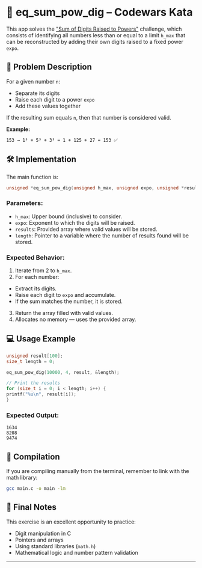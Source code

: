 # 🌟 eq_sum_pow_dig – Codewars Kata

This app solves the ["Sum of Digits Raised to Powers"](https://www.codewars.com/kata/560a4962c0cc5c2a16000068/c) challenge, which consists of identifying all numbers less than or equal to a limit `h_max` that can be reconstructed by adding their own digits raised to a fixed power `expo`.

## 🧠 Problem Description

For a given number `n`:

- Separate its digits
- Raise each digit to a power `expo`
- Add these values ​​together

If the resulting sum equals `n`, then that number is considered valid.

**Example:**

```
153 → 1³ + 5³ + 3³ = 1 + 125 + 27 = 153 ✅
```

## 🛠️ Implementation

The main function is:

```c
unsigned *eq_sum_pow_dig(unsigned h_max, unsigned expo, unsigned *results, size_t *length);
```

### Parameters:

- `h_max`: Upper bound (inclusive) to consider.
- `expo`: Exponent to which the digits will be raised.
- `results`: Provided array where valid values ​​will be stored.
- `length`: Pointer to a variable where the number of results found will be stored.

### Expected Behavior:

1. Iterate from 2 to `h_max`.
2. For each number:
- Extract its digits.
- Raise each digit to `expo` and accumulate.
- If the sum matches the number, it is stored.
3. Return the array filled with valid values.
4. Allocates no memory — uses the provided array.

## 💻 Usage Example

```c
unsigned result[100];
size_t length = 0;

eq_sum_pow_dig(10000, 4, result, &length);

// Print the results
for (size_t i = 0; i < length; i++) {
printf("%u\n", result[i]);
}
```

### Expected Output:

```
1634
8208
9474
```

## 🧪 Compilation

If you are compiling manually from the terminal, remember to link with the math library:

```bash
gcc main.c -o main -lm
```

## 🚀 Final Notes

This exercise is an excellent opportunity to practice:

- Digit manipulation in C
- Pointers and arrays
- Using standard libraries (`math.h`)
- Mathematical logic and number pattern validation

---